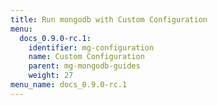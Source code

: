 ```yaml
---
title: Run mongodb with Custom Configuration
menu:
  docs_0.9.0-rc.1:
    identifier: mg-configuration
    name: Custom Configuration
    parent: mg-mongodb-guides
    weight: 27
menu_name: docs_0.9.0-rc.1
---
```

